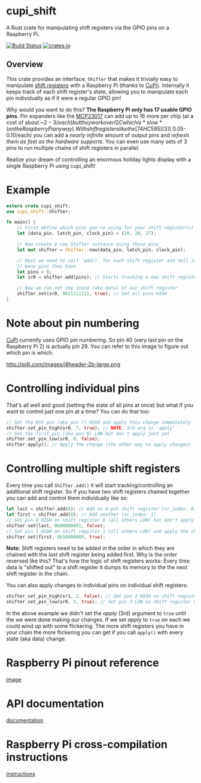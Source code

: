 # cupi_shift

A Rust crate for manipulating shift registers via the GPIO pins on a Raspberry Pi.

[![Build Status](https://travis-ci.org/liftoff/cupi_shift.svg?branch=master)](https://travis-ci.org/liftoff/cupi_shift)
[![crates.io](http://meritbadge.herokuapp.com/cupi_shift)](https://crates.io/crates/cupi_shift)

## Overview

This crate provides an interface, `Shifter` that makes it trivially easy to
manipulate [shift registers][4] with a Raspberry Pi (thanks to [CuPi][1]).
Internally it keeps track of each shift register's state, allowing you to
manipulate each pin individually as if it were a regular GPIO pin!

Why would you want to do this?  **The Raspberry Pi only has 17 usable GPIO
pins**.  Pin expanders like the [MCP23017][2] can add up to 16 more per chip
(at a cost of about ~$2-3/each) but they work over I2C which is *slow* (on
the Raspberry Pi anyway).  With shift registers like the [74HC595][3]
(~$0.05-0.10/each) you can add a *nearly infinite* amount of output pins and
*refresh them as fast as the hardware supports*.  You can even use many
sets of 3 pins to run multiple chains of shift registers in parallel.

Realize your dream of controlling an enormous holiday lights display with a
single Raspberry Pi using cupi_shift!

# Example

```rust
extern crate cupi_shift;
use cupi_shift::Shifter;

fn main() {
    // First define which pins you're using for your shift register(s)
    let (data_pin, latch_pin, clock_pin) = (29, 28, 27);

    // Now create a new Shifter instance using those pins
    let mut shifter = Shifter::new(data_pin, latch_pin, clock_pin);

    // Next we need to call `add()` for each shift register and tell it how
    // many pins they have
    let pins = 8;
    let sr0 = shifter.add(pins); // Starts tracking a new shift register

    // Now we can set the state (aka data) of our shift register
    shifter.set(sr0, 0b11111111, true); // Set all pins HIGH
}
```

# Note about pin numbering

[CuPi][1] currently uses GPIO pin numbering.  So pin 40 (very last pin on
the Raspberry Pi 2) is actually pin 29.  You can refer to this image to
figure out which pin is which:

http://pi4j.com/images/j8header-2b-large.png

# Controlling individual pins

That's all well and good (setting the state of all pins at once) but what if
you want to control just one pin at a time?  You can do that too:

```rust
// Set the 8th pin (aka pin 7) HIGH and apply this change immediately
shifter.set_pin_high(sr0, 7, true); // NOTE: 3rd arg is 'apply'
// Set the first pin (aka pin 0) LOW but don't apply just yet
shifter.set_pin_low(sr0, 0, false);
shifter.apply(); // Apply the change (the other way to apply changes)
```

# Controlling multiple shift registers

Every time you call `Shifter.add()` it will start tracking/controlling an
additional shift register.  So if you have two shift registers chained
together you can add and control them individually like so:

```rust
let last = shifter.add(8); // Add an 8-pin shift register (sr_index: 0)
let first = shifter.add(8); // Add another (sr_index: 1)
// Set pin 0 HIGH on shift register 0 (all others LOW) but don't apply the change yet
shifter.set(last, 0b00000001, false);
// Set pin 7 HIGH on shift register 1 (all others LOW) and apply the change
shifter.set(first, 0b10000000, true);
```

**Note:** Shift registers need to be added in the order in which they are
chained with the *last* shift register being added first.  Why is the order
reversed like this?  That's how the logic of shift registers works:  Every
time data is "shifted out" to a shift register it dumps its memory to the
the next shift register in the chain.

You can also apply changes to individual pins on individual shift registers:

```rust
shifter.set_pin_high(sr1, 2, false); // Set pin 2 HIGH on shift register 1
shifter.set_pin_low(sr0, 3, true); // Set pin 3 LOW on shift register 0 (and apply)
```

In the above example we didn't set the *apply* (3rd) argument to `true`
until the we were done making our changes.  If we set *apply* to `true` on
each we could wind up with some flickering.  The more shift registers you
have in your chain the more flickering you can get if you call `apply()`
with every state (aka data) change.


[1]: https://crates.io/crates/cupi
[2]: https://www.adafruit.com/product/732
[3]: https://www.sparkfun.com/datasheets/IC/SN74HC595.pdf
[4]: https://en.wikipedia.org/wiki/Shift_register

# Raspberry Pi pinout reference

[image](http://pi4j.com/images/j8header-2b-large.png)

# API documentation

[documentation](https://liftoff.github.io/cupi_shift/cupi_shift/)

# Raspberry Pi cross-compilation instructions

[instructions](https://github.com/Ogeon/rust-on-raspberry-pi)
